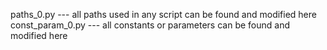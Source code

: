 paths_0.py        --- all paths used in any script can be found and modified here
const_param_0.py  --- all constants or parameters can be found and modified here